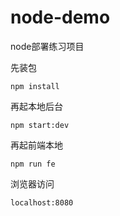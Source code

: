 # node-demo
node部署练习项目

先装包
```
npm install
```
再起本地后台
```
npm start:dev
```
再起前端本地
```
npm run fe
```
浏览器访问
```
localhost:8080
```



